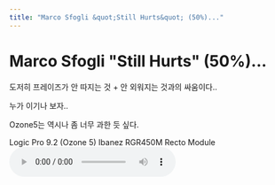 ```yaml
---
title: "Marco Sfogli &quot;Still Hurts&quot; (50%)..."
---
```

# Marco Sfogli &quot;Still Hurts&quot; (50%)...

도저히 프레이즈가 안 따지는 것 + 안 외워지는 것과의 싸움이다..

누가 이기나 보자..

Ozone5는 역시나 좀 너무 과한 듯 싶다.

Logic Pro 9.2 (Ozone 5)
Ibanez RGR450M
Recto Module
<audio src="/assets/images/e4eec9aab58ef45e85831ce2611d86cc.mp3" controls preload></audio>






